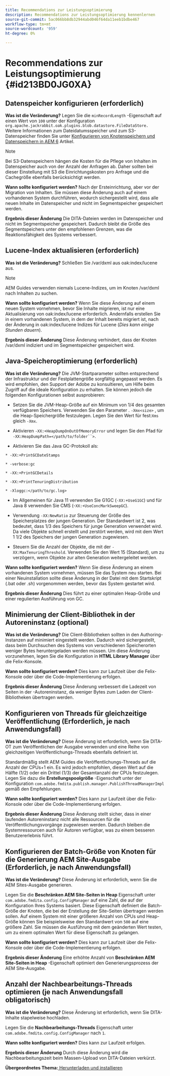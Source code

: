 ```yaml
---
title: Recommendations zur Leistungsoptimierung
description: Recommendations zur Leistungsoptimierung kennenlernen
source-git-commit: 5ac066bb8db32944abd046f64da11eeb1bdbe467
workflow-type: tm+mt
source-wordcount: '959'
ht-degree: 0%

---
```



# Recommendations zur Leistungsoptimierung {#id213BD0JG0XA}

## Datenspeicher konfigurieren \(erforderlich\)

**Was ist die Veränderung?**
Legen Sie die `minRecordLength` -Eigenschaft auf einen Wert von `100` unter der Konfiguration `org.apache.jackrabbit.oak.plugins.blob.datastore.FileDataStore.` Weitere Informationen zum Dateidatumsspeicher und zum S3-Datenspeicher finden Sie unter [Konfigurieren von Knotenspeichern und Datenspeichern in AEM 6](https://helpx.adobe.com/de/experience-manager/6-5/sites/deploying/using/data-store-config.html) Artikel.

>[!NOTE]
>
> Bei S3-Datenspeichern hängen die Kosten für die Pflege von Inhalten im Datenspeicher auch von der Anzahl der Anfragen ab. Daher sollten bei dieser Einstellung mit S3 die Einrichtungskosten pro Anfrage und die Cachegröße ebenfalls berücksichtigt werden.

**Wann sollte konfiguriert werden?**
Nach der Ersteinrichtung, aber vor der Migration von Inhalten. Sie müssen diese Änderung auch auf einem vorhandenen System durchführen, wodurch sichergestellt wird, dass alle neuen Inhalte im Datenspeicher und nicht im Segmentspeicher gespeichert werden.

**Ergebnis dieser Änderung**
Die DITA-Dateien werden im Datenspeicher und nicht im Segmentspeicher gespeichert. Dadurch bleibt die Größe des Segmentspeichers unter den empfohlenen Grenzen, was die Reaktionsfähigkeit des Systems verbessert.

## Lucene-Index aktualisieren \(erforderlich\)

**Was ist die Veränderung?**
Schließen Sie /var/dxml aus oak:index/lucene aus.

>[!NOTE]
>
> AEM Guides verwenden niemals Lucene-Indizes, um im Knoten /var/dxml nach Inhalten zu suchen.

**Wann sollte konfiguriert werden?**
Wenn Sie diese Änderung auf einem neuen System vornehmen, bevor Sie Inhalte migrieren, ist nur eine Aktualisierung von oak:index/lucene erforderlich. Andernfalls erstellen Sie in einem vorhandenen System, in dem der Inhalt bereits migriert ist, nach der Änderung in oak:index/lucene Indizes für Lucene \(*Dies kann einige Stunden dauern*\).

**Ergebnis dieser Änderung**
Diese Änderung verhindert, dass der Knoten /var/dxml indiziert und im Segmentspeicher gespeichert wird.

## Java-Speicheroptimierung \(erforderlich\)

**Was ist die Veränderung?**
Die JVM-Startparameter sollten entsprechend der Infrastruktur und der Festplattengröße sorgfältig angepasst werden. Es wird empfohlen, den Support der Adobe zu konsultieren, um Hilfe beim Zugriff auf die ideale Konfiguration zu erhalten. Sie können jedoch die folgenden Konfigurationen selbst ausprobieren:

- Setzen Sie die JVM-Heap-Größe auf ein Minimum von 1/4 des gesamten verfügbaren Speichers. Verwenden Sie den Parameter . `-Xmx<size>` , um die Heap-Speichergröße festzulegen. Legen Sie den Wert für fest:`Xms` gleich `-Xmx`.

- Aktivieren `-XX:+HeapDumpOnOutOfMemoryError` und legen Sie den Pfad für `-XX:HeapDumpPath=</path/to/folder``>`.

- Aktivieren Sie das Java GC-Protokoll als:

`* -XX:+PrintGCDateStamps`

`* -verbose:gc`

`* -XX:+PrintGCDetails`

`* -XX:+PrintTenuringDistribution`

`* -Xloggc:</path/to/gc.log>`

- Im Allgemeinen für Java 11 verwenden Sie G1GC \(`-XX:+UseG1GC`\) und für Java 8 verwenden Sie CMS \(-`XX:+UseConcMarkSweepGC`\).

- Verwendung `-XX:NewRatio` zur Steuerung der Größe des Speicherplatzes der jungen Generation. Der Standardwert ist 2, was bedeutet, dass 1/3 des Speichers für junge Generation verwendet wird. Da viele Objekte schnell erstellt und zerstört werden, wird mit dem Wert 1 1/2 des Speichers der jungen Generation zugewiesen.

- Steuern Sie die Anzahl der Objekte, die mit der `-XX:MaxTenuringThreshold`. Verwenden Sie den Wert 15 \(Standard\), um zu verzögern, wenn Objekte zur alten Generation weitergeleitet werden.

**Wann sollte konfiguriert werden?**
Wenn Sie diese Änderung an einem vorhandenen System vornehmen, müssen Sie das System neu starten. Bei einer Neuinstallation sollte diese Änderung in der Datei mit dem Startskript \(.bat oder .sh\) vorgenommen werden, bevor das System gestartet wird.

**Ergebnis dieser Änderung**
Dies führt zu einer optimalen Heap-Größe und einer regulierten Ausführung von GC.

## Minimierung der Client-Bibliothek in der Autoreninstanz \(optional\)

**Was ist die Veränderung?**
Die Client-Bibliotheken sollten in den Authoring-Instanzen auf minimiert eingestellt werden. Dadurch wird sichergestellt, dass beim Durchsuchen des Systems von verschiedenen Speicherorten weniger Bytes heruntergeladen werden müssen. Um diese Änderung vorzunehmen, legen Sie die Konfiguration in **HTML Library Manager** über die Felix-Konsole.

**Wann sollte konfiguriert werden?**
Dies kann zur Laufzeit über die Felix-Konsole oder über die Code-Implementierung erfolgen.

**Ergebnis dieser Änderung**
Diese Änderung verbessert die Ladezeit von Seiten in der -Autoreninstanz, da weniger Bytes zum Laden der Client-Bibliotheken übertragen werden.

## Konfigurieren von Threads für gleichzeitige Veröffentlichung \(Erforderlich, je nach Anwendungsfall\)

**Was ist die Veränderung?**
Diese Änderung ist erforderlich, wenn Sie DITA-OT zum Veröffentlichen der Ausgabe verwenden und eine Reihe von gleichzeitigen Veröffentlichungs-Threads ebenfalls definiert ist.

Standardmäßig stellt AEM Guides die Veröffentlichungs-Threads auf die Anzahl der CPUs+1 ein. Es wird jedoch empfohlen, diesen Wert auf die Hälfte \(1/2\) oder ein Drittel \(1/3\) der Gesamtanzahl der CPUs festzulegen. Legen Sie dazu die **Erstellungspoolgröße** -Eigenschaft unter der Konfiguration `com.adobe.fmdita.publish.manager.PublishThreadManagerImpl` gemäß den Empfehlungen.

**Wann sollte konfiguriert werden?**
Dies kann zur Laufzeit über die Felix-Konsole oder über die Code-Implementierung erfolgen.

**Ergebnis dieser Änderung**
Diese Änderung stellt sicher, dass in einer laufenden Autoreninstanz nicht alle Ressourcen für die Veröffentlichungsvorgänge zugewiesen werden. Dadurch bleiben die Systemressourcen auch für Autoren verfügbar, was zu einem besseren Benutzererlebnis führt.

## Konfigurieren der Batch-Größe von Knoten für die Generierung AEM Site-Ausgabe \(Erforderlich, je nach Anwendungsfall\)

**Was ist die Veränderung?**
Diese Änderung ist erforderlich, wenn Sie die AEM Sites-Ausgabe generieren.

Legen Sie die **Beschränken AEM Site-Seiten in Heap** Eigenschaft unter `com.adobe.fmdita.config.ConfigManager` auf eine Zahl, die auf der Konfiguration Ihres Systems basiert. Diese Eigenschaft definiert die Batch-Größe der Knoten, die bei der Erstellung der Site-Seiten übertragen werden sollen. Auf einem System mit einer größeren Anzahl von CPUs und Heap-Größe können Sie beispielsweise den Standardwert von `500` auf eine größere Zahl. Sie müssen die Ausführung mit dem geänderten Wert testen, um zu einem optimalen Wert für diese Eigenschaft zu gelangen.

**Wann sollte konfiguriert werden?**
Dies kann zur Laufzeit über die Felix-Konsole oder über die Code-Implementierung erfolgen.

**Ergebnis dieser Änderung**
Eine erhöhte Anzahl von **Beschränken AEM Site-Seiten in Heap** -Eigenschaft optimiert den Generierungsprozess der AEM Site-Ausgabe.

## Anzahl der Nachbearbeitungs-Threads optimieren \(je nach Anwendungsfall obligatorisch\)

**Was ist die Veränderung?**
Diese Änderung ist erforderlich, wenn Sie DITA-Inhalte stapelweise hochladen.

Legen Sie die **Nachbearbeitungs-Threads** Eigenschaft unter `com.adobe.fmdita.config.ConfigManager` nach `1`.

**Wann sollte konfiguriert werden?**
Dies kann zur Laufzeit erfolgen.

**Ergebnis dieser Änderung**
Durch diese Änderung wird die Nachbearbeitungszeit beim Massen-Upload von DITA-Dateien verkürzt.

**Übergeordnetes Thema:**[ Herunterladen und installieren](download-install.md)

